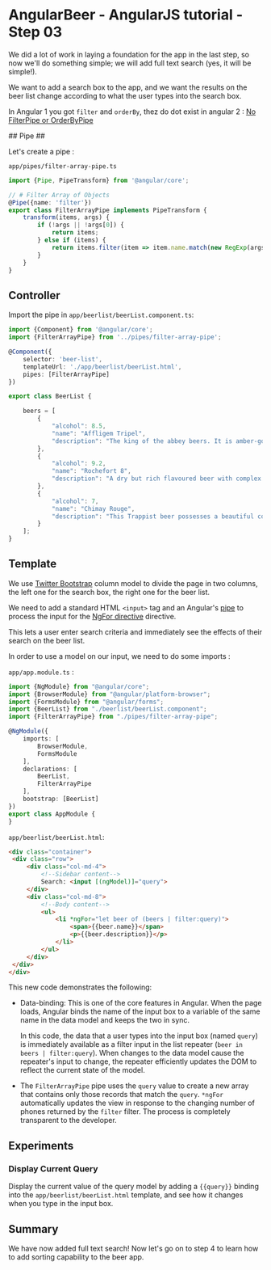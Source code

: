 # AngularBeer - AngularJS tutorial - Step 03 #

We did a lot of work in laying a foundation for the app in the last step, so now we'll do something simple; we will add full text search (yes, it will be simple!).

We want to add a search box to the app, and we want the results on the beer list change according to what the user types into the search box.

In Angular 1 you got `filter` and `orderBy`, thez do dot exist in angular 2 : [No FilterPipe or OrderByPipe](https://angular.io/docs/ts/latest/guide/pipes.html#!#no-filter-pipe)

## Pipe ##

Let's create a pipe :

`app/pipes/filter-array-pipe.ts`

```typescript
import {Pipe, PipeTransform} from '@angular/core';

// # Filter Array of Objects
@Pipe({name: 'filter'})
export class FilterArrayPipe implements PipeTransform {
    transform(items, args) {
        if (!args || !args[0]) {
            return items;
        } else if (items) {
            return items.filter(item => item.name.match(new RegExp(args, 'i')));
        }
    }
}
```

## Controller ##

Import the pipe in `app/beerlist/beerList.component.ts`:

```typescript
import {Component} from '@angular/core';
import {FilterArrayPipe} from '../pipes/filter-array-pipe';

@Component({
    selector: 'beer-list',
    templateUrl: './app/beerlist/beerList.html',
    pipes: [FilterArrayPipe]
})

export class BeerList {

    beers = [
        {
            "alcohol": 8.5,
            "name": "Affligem Tripel",
            "description": "The king of the abbey beers. It is amber-gold and pours with a deep head and original aroma, delivering a complex, full bodied flavour. Pure enjoyment! Secondary fermentation in the bottle."
        },
        {
            "alcohol": 9.2,
            "name": "Rochefort 8",
            "description": "A dry but rich flavoured beer with complex fruity and spicy flavours."
        },
        {
            "alcohol": 7,
            "name": "Chimay Rouge",
            "description": "This Trappist beer possesses a beautiful coppery colour that makes it particularly attractive. Topped with a creamy head, it gives off a slight fruity apricot smell from the fermentation. The aroma felt in the mouth is a balance confirming the fruit nuances revealed to the sense of smell. This traditional Belgian beer is best savoured at cellar temperature "
        }
    ];
}
```


## Template ##

We use [Twitter Bootstrap](http://getbootstrap.com) column model to divide the page in two columns, the left one for the search box, the right one for the beer  list.

We need to add a standard HTML `<input>` tag and an Angular's [pipe](https://angular.io/docs/ts/latest/guide/pipes.html) to process the input for the [NgFor directive](https://angular.io/docs/ts/latest/api/common/index/NgFor-directive.html) directive.

This lets a user enter search criteria and immediately see the effects of their search on the beer list.

In order to use a model on our input, we need to do some imports :

`app/app.module.ts` :

```typescript
import {NgModule} from "@angular/core";
import {BrowserModule} from "@angular/platform-browser";
import {FormsModule} from "@angular/forms";
import {BeerList} from "./beerlist/beerList.component";
import {FilterArrayPipe} from "./pipes/filter-array-pipe";

@NgModule({
    imports: [
        BrowserModule,
        FormsModule
    ],
    declarations: [
        BeerList,
        FilterArrayPipe
    ],
    bootstrap: [BeerList]
})
export class AppModule {
}
```


`app/beerlist/beerList.html`:

```html
<div class="container">
 <div class="row">
     <div class="col-md-4">
         <!--Sidebar content-->
         Search: <input [(ngModel)]="query">
     </div>
     <div class="col-md-8">
         <!--Body content-->
         <ul>
             <li *ngFor="let beer of (beers | filter:query)">
                 <span>{{beer.name}}</span>
                 <p>{{beer.description}}</p>
             </li>
         </ul>
     </div>
 </div>
</div>
```


This new code demonstrates the following:

* Data-binding: This is one of the core features in Angular. When the page loads, Angular binds the name of the input box to
  a variable of the same name in the data model and keeps the two in sync.

  In this code, the data that a user types into the input box (named `query`) is immediately available as a filter input in the list repeater (`beer in beers | filter:query`). When changes to the data model cause the repeater's input to change, the repeater efficiently updates the DOM to reflect the current state of the model.

* The `FilterArrayPipe` pipe uses the `query` value to create a new array that contains only those records that match the `query`. `*ngFor` automatically updates the view in response to the changing number of phones returned by the `filter` filter. The process is completely transparent to the developer.

## Experiments ##

### Display Current Query ###

Display the current value of the query model by adding a `{{query}}` binding into the `app/beerlist/beerList.html` template, and see how it changes when you type in the input box.

## Summary ##

We have now added full text search! Now let's go on to step 4 to learn how to add sorting capability to the beer app.
